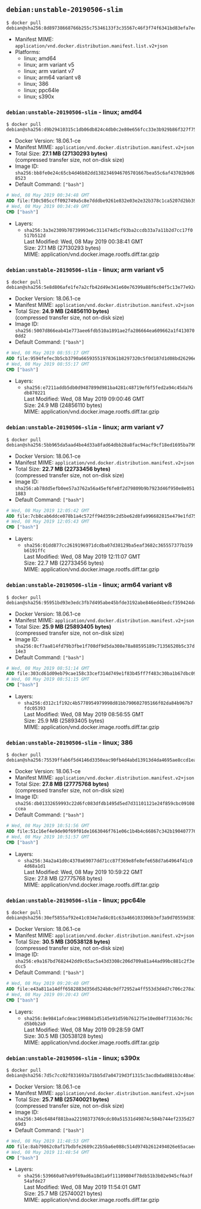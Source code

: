 ## `debian:unstable-20190506-slim`

```console
$ docker pull debian@sha256:8d89738668766b255c75346133f3c35567c46f3f74f6341bd83efa7ec26bc2c0
```

-	Manifest MIME: `application/vnd.docker.distribution.manifest.list.v2+json`
-	Platforms:
	-	linux; amd64
	-	linux; arm variant v5
	-	linux; arm variant v7
	-	linux; arm64 variant v8
	-	linux; 386
	-	linux; ppc64le
	-	linux; s390x

### `debian:unstable-20190506-slim` - linux; amd64

```console
$ docker pull debian@sha256:d9b29410315c1db06db824c4db0c2e80e656fcc33e3b929b86f327f75e49ab15
```

-	Docker Version: 18.06.1-ce
-	Manifest MIME: `application/vnd.docker.distribution.manifest.v2+json`
-	Total Size: **27.1 MB (27130293 bytes)**  
	(compressed transfer size, not on-disk size)
-	Image ID: `sha256:bb8fe0e24c65cb4d46b82dd1382346946705701667bea55c6af43702b9d68523`
-	Default Command: `["bash"]`

```dockerfile
# Wed, 08 May 2019 00:34:48 GMT
ADD file:f30c505ccff092749a5c8e7dddbe9261e832e03e2e32b378c1ca5207d2bb391a in / 
# Wed, 08 May 2019 00:34:49 GMT
CMD ["bash"]
```

-	Layers:
	-	`sha256:3a3e2309b70739993e6c311474d5cf93ba2ccdb33a7a11b2d7cc17f0517b512d`  
		Last Modified: Wed, 08 May 2019 00:38:41 GMT  
		Size: 27.1 MB (27130293 bytes)  
		MIME: application/vnd.docker.image.rootfs.diff.tar.gzip

### `debian:unstable-20190506-slim` - linux; arm variant v5

```console
$ docker pull debian@sha256:5e8d806afe1fe7a2cfb42d49e341e60e76399a88f6c04f5c13e77e92c343c532
```

-	Docker Version: 18.06.1-ce
-	Manifest MIME: `application/vnd.docker.distribution.manifest.v2+json`
-	Total Size: **24.9 MB (24856110 bytes)**  
	(compressed transfer size, not on-disk size)
-	Image ID: `sha256:5007d866eab41e773aee6fdb510a1891ae2fa286664ea609662a1f4130700dd2`
-	Default Command: `["bash"]`

```dockerfile
# Wed, 08 May 2019 08:55:17 GMT
ADD file:9594fefec3b5cb3790a66593551978361b8297320c5f0d187d1d08bd26296ec3 in / 
# Wed, 08 May 2019 08:55:17 GMT
CMD ["bash"]
```

-	Layers:
	-	`sha256:e7211addb5db0d9487899d981ba4281c48719ef6f5fed2a94c45da76db870221`  
		Last Modified: Wed, 08 May 2019 09:00:46 GMT  
		Size: 24.9 MB (24856110 bytes)  
		MIME: application/vnd.docker.image.rootfs.diff.tar.gzip

### `debian:unstable-20190506-slim` - linux; arm variant v7

```console
$ docker pull debian@sha256:5bb965da5aad4be4d33a8fad64dbb28a8fac94acf9cf18ed1695ba799bc4a722
```

-	Docker Version: 18.06.1-ce
-	Manifest MIME: `application/vnd.docker.distribution.manifest.v2+json`
-	Total Size: **22.7 MB (22733456 bytes)**  
	(compressed transfer size, not on-disk size)
-	Image ID: `sha256:ab78dd5efb0ee57a3762a56a45ef6fe8f2d79809b9b7923d46f950e8e0511883`
-	Default Command: `["bash"]`

```dockerfile
# Wed, 08 May 2019 12:05:42 GMT
ADD file:7cb8cab6ddce078b1a4c572ff94d359c2d5be62d8fa996682815e479e1fd75cc in / 
# Wed, 08 May 2019 12:05:43 GMT
CMD ["bash"]
```

-	Layers:
	-	`sha256:01dd877cc2619196971dcdba07d38129ba5eaf3682c365557377b159b6191ffc`  
		Last Modified: Wed, 08 May 2019 12:11:07 GMT  
		Size: 22.7 MB (22733456 bytes)  
		MIME: application/vnd.docker.image.rootfs.diff.tar.gzip

### `debian:unstable-20190506-slim` - linux; arm64 variant v8

```console
$ docker pull debian@sha256:95951bd93e3edc3fb7d495abe45bfde3192abe846ed4bedcf359424dca294b89
```

-	Docker Version: 18.06.1-ce
-	Manifest MIME: `application/vnd.docker.distribution.manifest.v2+json`
-	Total Size: **25.9 MB (25893405 bytes)**  
	(compressed transfer size, not on-disk size)
-	Image ID: `sha256:8cf7aa814fd79b3fbe1f708df9d5da308e78a88595189c71356520b5c37d14e3`
-	Default Command: `["bash"]`

```dockerfile
# Wed, 08 May 2019 08:51:14 GMT
ADD file:303cd61d09eb79cae158c33cef314d749e1f83b45ff7f483c30ba1b67dbc095b in / 
# Wed, 08 May 2019 08:51:15 GMT
CMD ["bash"]
```

-	Layers:
	-	`sha256:d312c1f192c4b5778954979998d81bb790602705166f02da84b967b7fdc05393`  
		Last Modified: Wed, 08 May 2019 08:56:55 GMT  
		Size: 25.9 MB (25893405 bytes)  
		MIME: application/vnd.docker.image.rootfs.diff.tar.gzip

### `debian:unstable-20190506-slim` - linux; 386

```console
$ docker pull debian@sha256:75539ffab6f5d4146d3350eac90fb4d4abd13913d4da4695ae8ccd1ea7f7bd2b
```

-	Docker Version: 18.06.1-ce
-	Manifest MIME: `application/vnd.docker.distribution.manifest.v2+json`
-	Total Size: **27.8 MB (27775768 bytes)**  
	(compressed transfer size, not on-disk size)
-	Image ID: `sha256:db01332659993c22d6fc083dfdb1495d5ed7d31101121e24f859cbc09108ccea`
-	Default Command: `["bash"]`

```dockerfile
# Wed, 08 May 2019 10:51:56 GMT
ADD file:51c16ef4e9de90f69f01de1663046f761e06c1b4b4c66867c342b19040777662 in / 
# Wed, 08 May 2019 10:51:57 GMT
CMD ["bash"]
```

-	Layers:
	-	`sha256:34a2a41d0c4370a69077dd71cc87f369e8fe8efe658d7a64964f41c04d68a1d1`  
		Last Modified: Wed, 08 May 2019 10:59:22 GMT  
		Size: 27.8 MB (27775768 bytes)  
		MIME: application/vnd.docker.image.rootfs.diff.tar.gzip

### `debian:unstable-20190506-slim` - linux; ppc64le

```console
$ docker pull debian@sha256:30ef5855af92e41c034e7ad4c01c63a466103306b3ef3a9d70559d38188d7d76
```

-	Docker Version: 18.06.1-ce
-	Manifest MIME: `application/vnd.docker.distribution.manifest.v2+json`
-	Total Size: **30.5 MB (30538128 bytes)**  
	(compressed transfer size, not on-disk size)
-	Image ID: `sha256:e9a167bd7682442dd9c65ac5a43d3308c206d709a81a44ad99bc881c2f3edcc5`
-	Default Command: `["bash"]`

```dockerfile
# Wed, 08 May 2019 09:20:40 GMT
ADD file:e43a811a14dff6582883d356d524b8c9df72952a4ff553d3d4d7c706c278a1c1 in / 
# Wed, 08 May 2019 09:20:43 GMT
CMD ["bash"]
```

-	Layers:
	-	`sha256:8e9841afcdeac1998841d5145e91d59b761275e10ed04f73163dc76cd5b0b2a9`  
		Last Modified: Wed, 08 May 2019 09:28:59 GMT  
		Size: 30.5 MB (30538128 bytes)  
		MIME: application/vnd.docker.image.rootfs.diff.tar.gzip

### `debian:unstable-20190506-slim` - linux; s390x

```console
$ docker pull debian@sha256:7d5c7cc02f831693a71bb5d7a04719d3f1315c3acdbdad881b3c40ae1793d45e
```

-	Docker Version: 18.06.1-ce
-	Manifest MIME: `application/vnd.docker.distribution.manifest.v2+json`
-	Total Size: **25.7 MB (25740021 bytes)**  
	(compressed transfer size, not on-disk size)
-	Image ID: `sha256:346c6484f881baa22198373769cdc80a51531d49874c584b744ef2335d2769d3`
-	Default Command: `["bash"]`

```dockerfile
# Wed, 08 May 2019 11:48:53 GMT
ADD file:8ab79862c0af17bdbfe2689c22b5ba6e088c514d974b2612494026e65acaecc9 in / 
# Wed, 08 May 2019 11:48:54 GMT
CMD ["bash"]
```

-	Layers:
	-	`sha256:539660a07eb9f69ad6a18d1a9f11109804f78db51b3b02e945cf6a3f54afde27`  
		Last Modified: Wed, 08 May 2019 11:54:01 GMT  
		Size: 25.7 MB (25740021 bytes)  
		MIME: application/vnd.docker.image.rootfs.diff.tar.gzip
